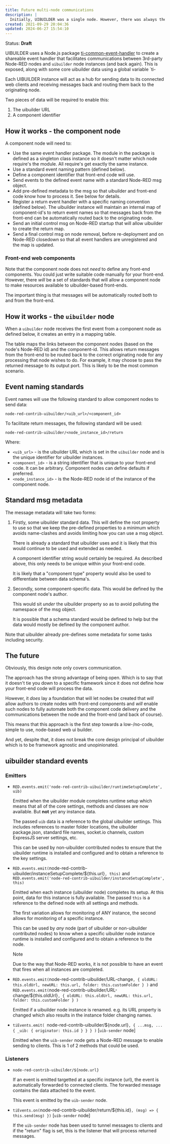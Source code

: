 ```yaml
---
title: Future multi-node communications
description: |
  Initially, UIBUILDER was a single node. However, there was always the intent to offer wider communications from other packages and nodes to UIBUILDER-based front-end's. This document lays out a proposal for how that may happen.
created: 2021-09-29 20:04:36
updated: 2024-06-27 15:54:10
---
```


Status: **Draft**

UIBUILDER uses a Node.js package [ti-common-event-handler](https://github.com/TotallyInformation/ti-common-event-handler) to create a shareable event handler
that facilitates communications between 3rd-party Node-RED nodes and `uibuilder` node instances (and back again). This is exposed, along with some core uibuilder data using a global variable `ti-

Each UIBUILDER instance will act as a hub for sending data to its connected web clients and receiving messages back and routing them back to the originating node.

Two pieces of data will be required to enable this:

1. The uibuilder URL
2. A component identifier

## How it works - the component node

A component node will need to:

* Use the same event handler package. The module in the package is defined as a singleton class instance so it doesn't matter which node require's the module. All require's get exactly the same instance.
* Use a standard event naming pattern (defined below).
* Define a component identifier that front-end code will use.
* Send events to the defined event name with a standard Node-RED msg object.
* Add pre-defined metadata to the msg so that uibuilder and front-end code know how to process it. See below for details.
* Register a return event handler with a specific naming convention (defined below).
  The uibuilder instance will maintain an internal map of component-id's to return event names so that messages back from the front-end can be automatically routed back to the originating node.
* Send an initial control msg on Node-RED startup that will allow uibuilder to create the return map.
* Send a final control msg on node removal, before re-deployment and on Node-RED closedown so that all event handlers are unregistered and the map is updated.

### Front-end web components

Note that the component node does not _need_ to define any front-end components. You could just write suitable code manually for your front-end. 
However, there _will_ be a set of standards that will allow a component node to make resources available to uibuilder-based front-ends. 

The important thing is that messages will be automatically routed both to and from the front-end.

## How it works - the `uibuilder` node

When a `uibuilder` node receives the first event from a component node as defined below, it creates an entry in a mapping table.

The table maps the links between the component nodes (based on the node's Node-RED id) and the component-id. 
This allows return messages from the front-end to be routed back to the correct originating node for any processing that node wishes to do. 
For example, it may choose to pass the returned message to its output port. This is likely to be the most common scenario.

## Event naming standards

Event names will use the following standard to allow component nodes to send data:

```
node-red-contrib-uibuilder/<uib_url>/<component_id>
```

To facilitate return messages, the following standard will be used:

```
node-red-contrib-uibuilder/<node_instance_id>/return
```

Where:

* `<uib_url>` - is the uibuilder URL which is set in the `uibuilder` node and is the unique identifier for uibuilder instances.
* `<component_id>` - is a string identifier that is unique to your front-end code. It can be arbitrary. Component nodes can define defaults if preferred.
* `<node_instance_id>` - is the Node-RED node id of the instance of the component node.

## Standard msg metadata

The message metadata will take two forms:

1. Firstly, some uibuilder standard data. This will define the root property to use so that we keep the pre-defined properties to a minimum which avoids name-clashes and avoids limiting how you can use a msg object.
   
   There is already a standard that uibuilder uses and it is likely that this would continue to be used and extended as needed.

   A component identifier string would certainly be required. As described above, this only needs to be unique within your front-end code.

   It is likely that a "component type" property would also be used to differentiate between data schema's. 

2. Secondly, some component-specific data. This would be defined by the component node's author.
   
   This would sit _under_ the uibuilder property so as to avoid polluting the namespace of the msg object.

   It is possible that a schema standard would be defined to help but the data would mostly be defined by the component author.

Note that uibuilder already pre-defines some metadata for some tasks including security.

## The future

Obviously, this design note only covers communication. 

The approach has the strong advantage of being open. Which is to say that it doesn't tie you down to a specific framework since it does not define how your
front-end code will process the data.

However, it _does_ lay a foundation that will let nodes be created that _will_ allow authors to create nodes with front-end components and _will_ enable such nodes to fully automate both the component code delivery and the communications between the node and the front-end (and back of course).

This means that this approach is the first step towards a low-/no-code, simple to use, node-based web ui builder.

And yet, despite that, it does not break the core design principal of uibuilder which is to be framework agnostic and unopinionated.

## uibuilder standard events

### Emitters

* `RED.events.emit('node-red-contrib-uibuilder/runtimeSetupComplete', uib)`
  
  Emitted when the uibuilder module completes runtime setup which means that all of the core settings, methods and classes are now available. But **not** yet any instance data.

  The passed `uib` data is a reference to the global uibuilder settings. This includes references to master folder locations, the uibuilder package.json, standard file names, socket.io channels, custom ExpressJS server settings, etc.

  This can be used by non-uibuilder contributed nodes to ensure that the uibuilder runtime is installed and configured and to obtain a reference to the key settings.
  

* `RED.events.emit(`node-red-contrib-uibuilder/instanceSetupComplete/${this.url}`, this)` and `RED.events.emit('node-red-contrib-uibuilder/instanceSetupComplete', this)`
  
  Emitted when each instance (uibuilder node) completes its setup. At this point, data for this instance is fully available. The passed `this` is a reference to the defined node with all settings and methods.

  The first variation allows for monitoring of ANY instance, the second allows for monitoring of a specific instance.

  This can be used by _any_ node (part of uibuilder or non-uibuilder contributed nodes) to know when a specific uibuilder node instance runtime is installed and configured and to obtain a reference to the node.

  > [!NOTE]
  > Due to the way that Node-RED works, it is not possible to have an event that fires when all instances are completed.


* `RED.events.emit(`node-red-contrib-uibuilder/URL-change`, { oldURL: this.oldUrl, newURL: this.url, folder: this.customFolder } )` and `RED.events.emit(`node-red-contrib-uibuilder/URL-change/${this.oldUrl}`, { oldURL: this.oldUrl, newURL: this.url, folder: this.customFolder } )`
  
  Emitted if a uibuilder node instance is renamed. e.g. its URL property is changed which also results in the instance folder changing names.


* `tiEvents.emit( `node-red-contrib-uibuilder/${node.url}`, { ...msg, ...{ _uib: { originator: this.id } } } )` [`uib-sender` node]
  
  Emitted when the `uib-sender` node gets a Node-RED message to enable sending to clients. This is 1 of 2 methods that could be used.


### Listeners

* `node-red-contrib-uibuilder/${node.url}`

  If an event is emitted targetted at a specific instance (url), the event is automatically forwarded to connected clients. The forwarded message contains the data attached to the event.

  This event is emitted by the `uib-sender` node.

* `tiEvents.on(`node-red-contrib-uibuilder/return/${this.id}`, (msg) => { this.send(msg) })` [`uib-sender` node]
  
  If the `uib-sender` node has been used to tunnel messages to clients and if the "return" flag is set, this is the listener that will process returned messages.
